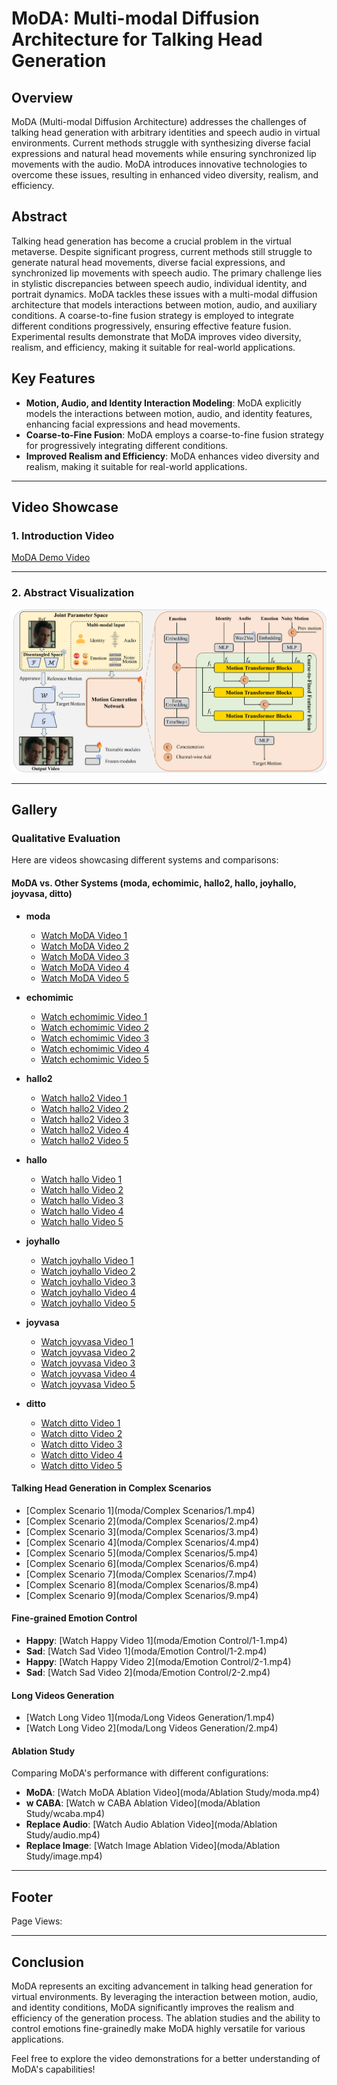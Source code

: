 # MoDA: Multi-modal Diffusion Architecture for Talking Head Generation

## Overview

MoDA (Multi-modal Diffusion Architecture) addresses the challenges of talking head generation with arbitrary identities and speech audio in virtual environments. Current methods struggle with synthesizing diverse facial expressions and natural head movements while ensuring synchronized lip movements with the audio. MoDA introduces innovative technologies to overcome these issues, resulting in enhanced video diversity, realism, and efficiency.

## Abstract

Talking head generation has become a crucial problem in the virtual metaverse. Despite significant progress, current methods still struggle to generate natural head movements, diverse facial expressions, and synchronized lip movements with speech audio. The primary challenge lies in stylistic discrepancies between speech audio, individual identity, and portrait dynamics. MoDA tackles these issues with a multi-modal diffusion architecture that models interactions between motion, audio, and auxiliary conditions. A coarse-to-fine fusion strategy is employed to integrate different conditions progressively, ensuring effective feature fusion. Experimental results demonstrate that MoDA improves video diversity, realism, and efficiency, making it suitable for real-world applications.

## Key Features
- **Motion, Audio, and Identity Interaction Modeling**: MoDA explicitly models the interactions between motion, audio, and identity features, enhancing facial expressions and head movements.
- **Coarse-to-Fine Fusion**: MoDA employs a coarse-to-fine fusion strategy for progressively integrating different conditions.
- **Improved Realism and Efficiency**: MoDA enhances video diversity and realism, making it suitable for real-world applications.

---

## Video Showcase

### 1. **Introduction Video**
[MoDA Demo Video](moda/moda.mp4)

---

### 2. **Abstract Visualization**
![Framework Overview](asserts/frameworks.png)

---

## Gallery

### **Qualitative Evaluation**

Here are videos showcasing different systems and comparisons:

#### MoDA vs. Other Systems (moda, echomimic, hallo2, hallo, joyhallo, joyvasa, ditto)
- **moda**
  - [Watch MoDA Video 1](moda/compara5/our.mp4)
  - [Watch MoDA Video 2](moda/compare4/our.mp4)
  - [Watch MoDA Video 3](moda/compare/moda.mp4)
  - [Watch MoDA Video 4](moda/compare2/moda.mp4)
  - [Watch MoDA Video 5](moda/compare3/moda.mp4)

- **echomimic**
  - [Watch echomimic Video 1](moda/compara5/ec.mp4)
  - [Watch echomimic Video 2](moda/compare4/ec.mp4)
  - [Watch echomimic Video 3](moda/compare/ec.mp4)
  - [Watch echomimic Video 4](moda/compare2/ech.mp4)
  - [Watch echomimic Video 5](moda/compare3/ech.mp4)

- **hallo2**
  - [Watch hallo2 Video 1](moda/compara5/hallo2.mp4)
  - [Watch hallo2 Video 2](moda/compare4/hallo2.mp4)
  - [Watch hallo2 Video 3](moda/compare/hallo2.mp4)
  - [Watch hallo2 Video 4](moda/compare2/hallo2.mp4)
  - [Watch hallo2 Video 5](moda/compare3/hallo2.mp4)

- **hallo**
  - [Watch hallo Video 1](moda/compara5/hallo.mp4)
  - [Watch hallo Video 2](moda/compare4/hallo.mp4)
  - [Watch hallo Video 3](moda/compare/hallo.mp4)
  - [Watch hallo Video 4](moda/compare2/hallo.mp4)
  - [Watch hallo Video 5](moda/compare3/hallo.mp4)

- **joyhallo**
  - [Watch joyhallo Video 1](moda/compara5/joyhallo.mp4)
  - [Watch joyhallo Video 2](moda/compare4/joyhallo.mp4)
  - [Watch joyhallo Video 3](moda/compare/joyhallo.mp4)
  - [Watch joyhallo Video 4](moda/compare2/joyhallo.mp4)
  - [Watch joyhallo Video 5](moda/compare3/joyhallo.mp4)

- **joyvasa**
  - [Watch joyvasa Video 1](moda/compara5/joyvasa.mp4)
  - [Watch joyvasa Video 2](moda/compare4/joyvasa.mp4)
  - [Watch joyvasa Video 3](moda/compare/joyvasa.mp4)
  - [Watch joyvasa Video 4](moda/compare2/joyvasa.mp4)
  - [Watch joyvasa Video 5](moda/compare3/joyvasa.mp4)

- **ditto**
  - [Watch ditto Video 1](moda/compara5/ditto.mp4)
  - [Watch ditto Video 2](moda/compare4/ditto.mp4)
  - [Watch ditto Video 3](moda/compare/ditto.mp4)
  - [Watch ditto Video 4](moda/compare2/ditto.mp4)
  - [Watch ditto Video 5](moda/compare3/ditto.mp4)

#### Talking Head Generation in Complex Scenarios
- [Complex Scenario 1](moda/Complex Scenarios/1.mp4)
- [Complex Scenario 2](moda/Complex Scenarios/2.mp4)
- [Complex Scenario 3](moda/Complex Scenarios/3.mp4)
- [Complex Scenario 4](moda/Complex Scenarios/4.mp4)
- [Complex Scenario 5](moda/Complex Scenarios/5.mp4)
- [Complex Scenario 6](moda/Complex Scenarios/6.mp4)
- [Complex Scenario 7](moda/Complex Scenarios/7.mp4)
- [Complex Scenario 8](moda/Complex Scenarios/8.mp4)
- [Complex Scenario 9](moda/Complex Scenarios/9.mp4)

#### Fine-grained Emotion Control
- **Happy**: [Watch Happy Video 1](moda/Emotion Control/1-1.mp4)
- **Sad**: [Watch Sad Video 1](moda/Emotion Control/1-2.mp4)
- **Happy**: [Watch Happy Video 2](moda/Emotion Control/2-1.mp4)
- **Sad**: [Watch Sad Video 2](moda/Emotion Control/2-2.mp4)

#### Long Videos Generation
- [Watch Long Video 1](moda/Long Videos Generation/1.mp4)
- [Watch Long Video 2](moda/Long Videos Generation/2.mp4)

#### Ablation Study
Comparing MoDA's performance with different configurations:
- **MoDA**: [Watch MoDA Ablation Video](moda/Ablation Study/moda.mp4)
- **w CABA**: [Watch w CABA Ablation Video](moda/Ablation Study/wcaba.mp4)
- **Replace Audio**: [Watch Audio Ablation Video](moda/Ablation Study/audio.mp4)
- **Replace Image**: [Watch Image Ablation Video](moda/Ablation Study/image.mp4)

---

## Footer

Page Views: <span id="busuanzi_value_page_pv"></span>

---

## Conclusion

MoDA represents an exciting advancement in talking head generation for virtual environments. By leveraging the interaction between motion, audio, and identity conditions, MoDA significantly improves the realism and efficiency of the generation process. The ablation studies and the ability to control emotions fine-grainedly make MoDA highly versatile for various applications.

Feel free to explore the video demonstrations for a better understanding of MoDA's capabilities!
